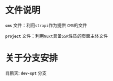 # 文件说明
**`cms`** 文件：利用`strapi`作为提供 `CMS`的文件


**`project`** 文件：利用`Nuxt`具备`SSR`性质的页面主体文件

# 关于分支安排
肖鹏天:   **`dev-xpt`** 分支
